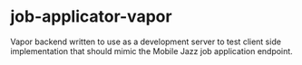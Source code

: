 # job-applicator-vapor
Vapor backend written to use as a development server to test client side implementation that should mimic the Mobile Jazz job application endpoint.
